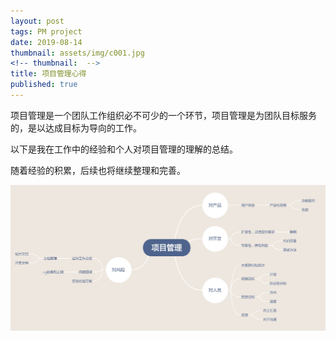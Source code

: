 ```yaml
---
layout: post
tags: PM project
date: 2019-08-14
thumbnail: assets/img/c001.jpg
<!-- thumbnail:  -->
title: 项目管理心得
published: true
---
```


项目管理是一个团队工作组织必不可少的一个环节，项目管理是为团队目标服务的，是以达成目标为导向的工作。

以下是我在工作中的经验和个人对项目管理的理解的总结。

随着经验的积累，后续也将继续整理和完善。

<!--more-->

<div>    
	<img src="https://raw.githubusercontent.com/ruilin/blog/master/assets/img/c001.jpg" style="width: 800px" />
</div>
